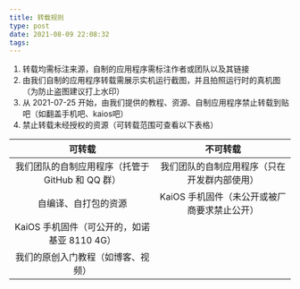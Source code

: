 ```yaml
---
title: 转载规则
type: post
date: 2021-08-09 22:08:32
tags: 
---
```


1. 转载均需标注来源，自制的应用程序需标注作者或团队以及其链接
2. 由我们自制的应用程序转载需展示实机运行截图，并且拍照运行时的真机图（为防止盗图建议打上水印）
3. 从 2021-07-25 开始，由我们提供的教程、资源、自制应用程序禁止转载到贴吧（如翻盖手机吧、kaios吧）
4. 禁止转载未经授权的资源（可转载范围可查看以下表格）

|                      可转载                      |                   不可转载                   |
| :----------------------------------------------: | :------------------------------------------: |
| 我们团队的自制应用程序（托管于 GitHub 和 QQ 群） | 我们团队的自制应用程序（只在开发群内部使用） |
|               自编译、自打包的资源               | KaiOS 手机固件（未公开或被厂商要求禁止公开） |
|   KaiOS 手机固件（可公开的，如诺基亚 8110 4G）   |                                              |
|        我们的原创入门教程（如博客、视频）        |                                              |

